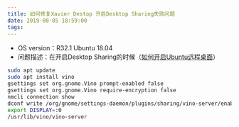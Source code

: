 ```yaml
---
title: 如何修复Xavier Destop 开启Desktop Sharing失败问题
date: 2019-08-05 18:59:00
tags:
---
```


 - OS version：R32.1 Ubuntu 18.04
 - 问题描述：在开启Desktop Sharing的时候（[如何开启Ubuntu远程桌面](https://www.jianshu.com/p/817c30f934d8)）

```bash
sudo apt update
sudo apt install vino
gsettings set org.gnome.Vino prompt-enabled false
gsettings set org.gnome.Vino require-encryption false
nmcli connection show
dconf write /org/gnome/settings-daemon/plugins/sharing/vino-server/enabled-connections "['<UUID of the ethernet>']"
export DISPLAY=:0
/usr/lib/vino/vino-server
```
